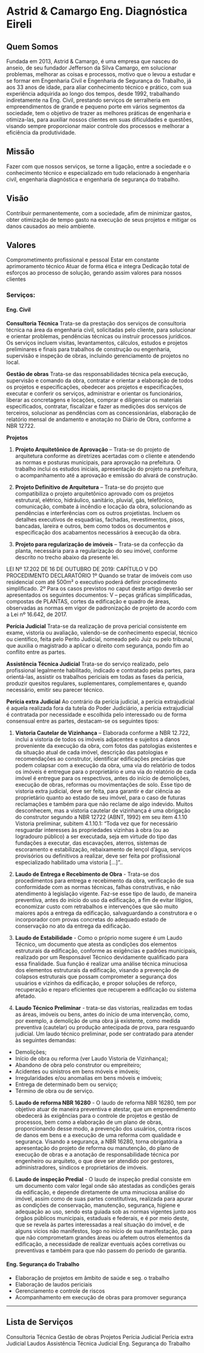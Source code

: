 # Astrid &amp; Camargo Eng. Diagnóstica Eireli

## Quem Somos
Fundada em 2013, Astrid &amp; Camargo, é uma empresa que nasceu do
anseio, de seu fundador Jefferson da Silva Camargo, em solucionar
problemas, melhorar as coisas e processos, motivo que o levou a estudar e
se formar em Engenharia Civil e Engenharia de Segurança do Trabalho, já
aos 33 anos de idade, para aliar conhecimento técnico e prático, com sua
experiência adquirida ao longo dos tempos, desde 1992, trabalhando
indiretamente na Eng. Civil, prestando serviços de serralheria em
empreendimentos de grande e pequeno porte em vários segmentos da
sociedade, tem o objetivo de trazer as melhores práticas de engenharia e
otimiza-las, para auxiliar nossos clientes em suas dificuldades e questões,
visando sempre proporcionar maior controle dos processos e melhorar a
eficiência da produtividade.

## Missão
Fazer com que nossos serviços, se torne a ligação, entre a sociedade e o
conhecimento técnico e especializado em tudo relacionado à engenharia
civil, engenharia diagnóstica e engenharia de segurança do trabalho.

## Visão
Contribuir permanentemente, com a sociedade, afim de minimizar gastos,
obter otimização de tempo gasto na execução de seus projetos e mitigar os
danos causados ao meio ambiente.

## Valores
Comprometimento profissional e pessoal
Estar em constante aprimoramento técnico
Atuar de forma ética e integra
Dedicação total de esforços ao processo de solução, gerando assim valores
para nossos clientes

### Serviços:
#### Eng. Civil
**Consultoria Técnica**
Trata-se da prestação dos serviços de consultoria técnica na área da
engenharia civil, solicitadas pelo cliente, para solucionar e orientar
problemas, pendências técnicas ou instruir processos jurídicos. Os serviços
incluem visitas, levantamentos, cálculos, estudos e projetos preliminares e
finais para trabalhos de construção ou engenharia, supervisão e inspeção de
obras, incluindo gerenciamento de projetos no local.

**Gestão de obras**
Trata-se das responsabilidades técnica pela execução, supervisão e
comando da obra, contratar e orientar a elaboração de todos os projetos e
especificações, obedecer aos projetos e especificações, executar e conferir
os serviços, administrar e orientar os funcionários, liberar as concretagens e
locações, comprar e diligenciar os materiais especificados, contratar,
fiscalizar e fazer as medições dos serviços de terceiros, solucionar as
pendências com as concessionárias, elaboração de relatório mensal de
andamento e anotação no Diário de Obra, conforme a NBR 12722.

**Projetos**
1. **Projeto Arquitetônico de Aprovação** – Trata-se do projeto de arquitetura
conforme as diretrizes acertadas com o cliente e atendendo as normas e
posturas municipais, para aprovação na prefeitura. O trabalho inclui os
estudos iniciais, apresentação do projeto na prefeitura, o acompanhamento
até a aprovação e emissão do alvará de construção.

2. **Projeto Definitivo de Arquitetura** – Trata-se do projeto que compatibiliza o
projeto arquitetônico aprovado com os projetos estrutural, elétrico,
hidráulico, sanitário, pluvial, gás, telefônico, comunicação, combate á
incêndio e locação da obra, solucionando as pendências e interferências
com os outros projetistas. Incluem os detalhes executivos de esquadrias,
fachadas, revestimentos, pisos, bancadas, lareira e outros, bem como todos
os documentos e especificação dos acabamentos necessários à execução da
obra.

3. **Projeto para regularização de imóveis** – Trata-se da confecção da planta,
necessária para a regularização do seu imóvel, conforme descrito no trecho
abaixo da presente lei.

LEI Nº 17.202 DE 16 DE OUTUBRO DE 2019:
CAPÍTULO V
DO PROCEDIMENTO DECLARATÓRIO
1º Quando se tratar de imóveis com uso residencial com até 500m² o
executivo poderá definir procedimento simplificado.
2º Para os casos previstos no caput deste artigo deverão ser apresentados os
seguintes documentos:
V – peças gráficas simplificadas, compostas de PLANTAS, cortes da
edificação e quadro de áreas, observadas as normas em vigor de
padronização de projeto de acordo com a Lei nº 16.642, de 2017.


**Perícia Judicial**
Trata-se da realização de prova pericial consistente em
exame, vistoria ou avaliação, valendo-se de conhecimento especial, técnico
ou científico, feita pelo Perito Judicial, nomeado pelo Juiz ou pelo tribunal,
que auxilia o magistrado a aplicar o direito com segurança, pondo fim ao
conflito entre as partes.

**Assistência Técnica Judicial**
Trata-se do serviço realizado, pelo
profissional legalmente habilitado, indicado e contratado pelas partes, para
orientá-las, assistir os trabalhos periciais em todas as fases da perícia,
produzir quesitos regulares, suplementares, complementares e, quando
necessário, emitir seu parecer técnico.


**Perícia extra Judicial**
Ao contrário da perícia judicial, a perícia
extrajudicial é aquela realizada fora da tutela do Poder Judiciário, a perícia
extrajudicial é contratada por necessidade e escolhida pelo interessado ou
de forma consensual entre as partes, destacam-se os seguintes tipos:

1. **Vistoria Cautelar de Vizinhança** – Elaborada conforme a NBR 12.722,
inclui a vistoria de todos os imóveis adjacentes e sujeitos a danos
proveniente da execução da obra, com fotos das patologias existentes e da
situação atual de cada imóvel, descrição das patologias e recomendações ao
construtor, identificar edificações precárias que podem colapsar com a
execução da obra, uma via do relatório de todos os imóveis é entregue para
o proprietário e uma via do relatório de cada imóvel é entregue para os
respectivos, antes do início de demolições, execução de obras, reformas ou
movimentações de solo.
Esse tipo de vistoria extra judicial, deve ser feita, para garantir e dar ciência
ao proprietário quanto ao estado de seu imóvel, para o caso de futuras
reclamações e também para que não reclame de algo indevido.
Muitos desconhecem, mas a vistoria cautelar de vizinhança é uma
obrigação do construtor segundo a NBR 12722 (ABNT, 1992) em seu item
4.1.10 Vistoria preliminar, subitem 4.1.10.1: “Toda vez que for necessário
resguardar interesses às propriedades vizinhas à obra (ou ao logradouro
público) a ser executada, seja em virtude do tipo das fundações a executar,
das escavações, aterros, sistemas de escoramento e estabilização,
rebaixamento de lençol d’água, serviços provisórios ou definitivos a
realizar, deve ser feita por profissional especializado habilitado uma
vistoria […]”..

2. **Laudo de Entrega e Recebimento de Obra** - Trata-se dos procedimentos
para entrega e recebimento da obra, verificação de sua conformidade com
as normas técnicas, falhas construtivas, e não atendimento à legislação
vigente.
Faz-se esse tipo de laudo, de maneira preventiva, antes do início do uso da
edificação, a fim de evitar litígios, economizar custo com retrabalhos e
intervenções que são muito maiores após a entrega da edificação,
salvaguardando a construtora e o incorporador com provas concretas do
adequado estado de conservação no ato da entrega da edificação.

3. **Laudo de Estabilidade** - Como o próprio nome sugere é um Laudo Técnico,
um documento que atesta as condições dos elementos estruturais da
edificação, conforme as exigências e padrões municipais, realizado por um
Responsável Técnico devidamente qualificado para essa finalidade.
Sua função é realizar uma análise técnica minuciosa dos elementos
estruturais da edificação, visando a prevenção de colapsos estruturais que
possam comprometer a segurança dos usuários e vizinhos da edificação, e
propor soluções de reforço, recuperação e reparo eficientes que recuperem
a edificação ou sistema afetado.

4. **Laudo Técnico Preliminar** - trata-se das vistorias, realizadas em todas as
áreas, imóveis ou bens, antes do início de uma intervenção, como, por
exemplo, a demolição de uma obra já existente, como medida preventiva
(cautelar) ou produção antecipada de prova, para resguardo judicial. Um
laudo técnico preliminar, pode ser contratado para atender às seguintes
demandas:
* Demolições;
* Início de obra ou reforma (ver Laudo Vistoria de Vizinhança);
* Abandono de obra pelo construtor ou empreiteiro;
* Acidentes ou sinistros em bens móveis e imóveis;
* Irregularidades e/ou anomalias em bens móveis e imóveis;
* Entrega de determinado bem ou serviço;
* Término de obra ou de serviço.

5. **Laudo de reforma NBR 16280** - O laudo de reforma NBR 16280, tem por
objetivo atuar de maneira preventiva e atestar, que um empreendimento
obedecerá às exigências para o controle de projetos e gestão de processos,
bem como a elaboração de um plano de obras, proporcionando desse modo,
a prevenção dos usuários, contra riscos de danos em bens e a execução de
uma reforma com qualidade e segurança.
Visando a segurança, a NBR 16280, torna obrigatória a apresentação do
projeto de reforma ou manutenção, do plano de execução de obras e a
anotação de responsabilidade técnica por engenheiro ou arquiteto, o que
deve ser atendido por gestores, administradores, síndicos e proprietários de
imóveis.

6. **Laudo de inspeção Predial** - O laudo de inspeção predial consiste em um
documento com valor legal onde são atestadas as condições gerais da
edificação, e depende diretamente de uma minuciosa análise do imóvel,
assim como de suas partes constitutivas, realizada para apurar as condições
de conservação, manutenção, segurança, higiene e adequação ao uso, sendo
esta guiada sob as normas vigentes junto aos órgãos públicos municipais,
estaduais e federais, e é por meio deste, que se revela às partes interessadas
a real situação do imóvel, e de alguns vícios não manifestos, logo no início
de sua manifestação, para que não comprometam grandes áreas ou afetem
outros elementos da edificação, a necessidade de realizar eventuais ações
corretivas ou preventivas e também para que não passem do período de
garantia.

#### Eng. Segurança do Trabalho
* Elaboração de projetos em âmbito de saúde e seg. o trabalho
* Elaboração de laudos periciais
* Gerenciamento e controle de riscos
* Acompanhamento em execução de obras para promover segurança

________________________

## Lista de Serviços
Consultoria Técnica
Gestão de obras
Projetos
Perícia Judicial
Perícia extra Judicial
Laudos
Assistência Técnica Judicial
Eng. Segurança do Trabalho

